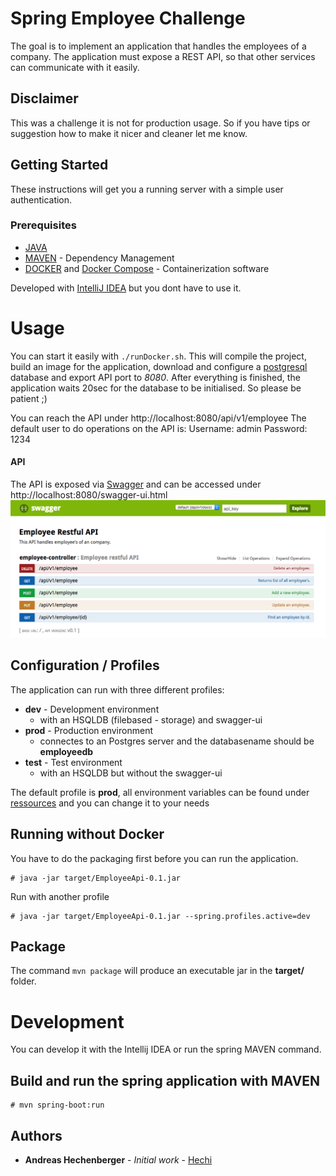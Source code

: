 # Spring Employee Challenge

The goal is to implement an application that handles the employees of a company. The application must expose a REST API, so that other services can communicate with it easily.

## Disclaimer

This was a challenge it is not for production usage. So if you have tips or suggestion how to make it nicer and cleaner let me know.

## Getting Started

These instructions will get you a running server with a simple user authentication.

### Prerequisites

* [JAVA](https://www.java.com/de/download/help/download_options.xml)
* [MAVEN](https://maven.apache.org/install.html)  - Dependency Management
* [DOCKER](https://docs.docker.com/install/) and [Docker Compose](https://docs.docker.com/compose/install/) - Containerization software

Developed with [IntelliJ IDEA](https://www.jetbrains.com/idea/) but you dont have to use it.

# Usage

You can start it easily with `./runDocker.sh`. This will compile the project, build an image for the application, download and configure a [postgresql](https://www.postgresql.org/) database and export API port to *8080*.
After everything is finished, the application waits 20sec for the database to be initialised. So please be patient ;)

You can reach the API under http://localhost:8080/api/v1/employee
The default user to do operations on the API is:
Username: admin
Password: 1234

#### API

The API is exposed via [Swagger](https://swagger.io/) and can be accessed under http://localhost:8080/swagger-ui.html
![swagger-ui](/screenshots/swagger-ui.png?raw=true "Swagger-UI")

## Configuration / Profiles

The application can run with three different profiles:
* **dev** - Development environment
  * with an HSQLDB (filebased - storage) and swagger-ui
* **prod** - Production environment
  * connectes to an Postgres server and the databasename should be **employeedb**
* **test** - Test environment
  * with an HSQLDB but without the swagger-ui

The default profile is **prod**, all environment variables can be found under [ressources](https://github.com/hechi/springEmployeeChallenge/tree/master/src/main/resources) and you can change it to your needs

## Running without Docker

You have to do the packaging first before you can run the application.
```
# java -jar target/EmployeeApi-0.1.jar
```

Run with another profile
```
# java -jar target/EmployeeApi-0.1.jar --spring.profiles.active=dev
```

## Package

The command `mvn package` will produce an executable jar in the **target/** folder.

# Development

You can develop it with the Intellij IDEA or run the spring MAVEN command.

## Build and run the spring application with MAVEN

```
# mvn spring-boot:run
```

## Authors

* **Andreas Hechenberger** - *Initial work* - [Hechi](https://github.com/hechi)

